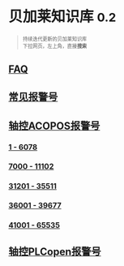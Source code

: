 <!-- _coverpage.md -->

# 贝加莱知识库 <small>0.2<small>

> 持续迭代更新的贝加莱知识库<br>
> 下拉网页，左上角，直接**搜索**

# [FAQ](/README.md)

# [常见报警号](/C03_故障码问题定位/-000C03_故障码问题定位.md)

# [轴控ACOPOS报警号](/C06_轴控报警代码/000轴控ACOPOS报警号.md)

## [1 - 6078](C06_轴控报警代码/000轴控ACOPOS报警号%206000%20-%206999.md)

## [7000 - 11102](/C06_轴控报警代码/000轴控ACOPOS报警号%207000%20-%2011102.md)

## [31201 - 35511](/C06_轴控报警代码/000轴控ACOPOS报警号%2031201%20-%2035511.md)

## [36001 - 39677](/C06_轴控报警代码/000轴控ACOPOS报警号%2036001%20-%2039677.md)

## [41001 - 65535](C06_轴控报警代码/000轴控ACOPOS报警号%2041001%20-%2041999.md)

# [轴控PLCopen报警号](/C06_轴控报警代码/000轴控PLCopen报警号.md)





<br> <span id="busuanzi_container_site_pv" style='display:none'>    👀 本站总访问量：<span id="busuanzi_value_site_pv"></span> 次 </span> <span id="busuanzi_container_site_uv" style='display:none'>    | 🚴‍♂️ 本站总访客数：<span id="busuanzi_value_site_uv"></span> 人 </span> <br>
